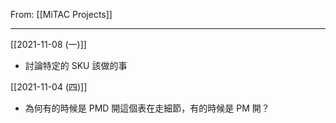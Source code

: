 From: [[MiTAC Projects]]

---

[[2021-11-08 (一)]]
- 討論特定的 SKU 該做的事

[[2021-11-04 (四)]]
- 為何有的時候是 PMD 開這個表在走細節，有的時候是 PM 開？


